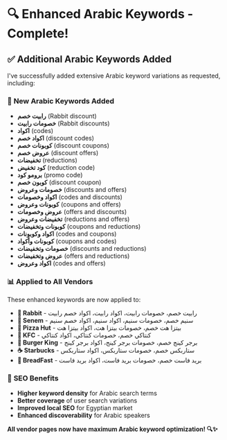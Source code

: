 # 🔍 Enhanced Arabic Keywords - Complete!

## ✅ **Additional Arabic Keywords Added**

I've successfully added extensive Arabic keyword variations as requested, including:

### 🎯 **New Arabic Keywords Added**
- **رابيت خصم** (Rabbit discount)
- **خصومات رابيت** (Rabbit discounts) 
- **اكواد** (codes)
- **اكواد خصم** (discount codes)
- **كوبونات خصم** (discount coupons)
- **عروض خصم** (discount offers)
- **تخفيضات** (reductions)
- **كود تخفيض** (reduction code)
- **برومو كود** (promo code)
- **كوبون خصم** (discount coupon)
- **خصومات وعروض** (discounts and offers)
- **اكواد وخصومات** (codes and discounts)
- **كوبونات وعروض** (coupons and offers)
- **عروض وخصومات** (offers and discounts)
- **تخفيضات وعروض** (reductions and offers)
- **كوبونات وتخفيضات** (coupons and reductions)
- **اكواد وكوبونات** (codes and coupons)
- **كوبونات وأكواد** (coupons and codes)
- **خصومات وتخفيضات** (discounts and reductions)
- **عروض وتخفيضات** (offers and reductions)
- **اكواد وعروض** (codes and offers)

### 📊 **Applied to All Vendors**
These enhanced keywords are now applied to:
- **🐰 Rabbit** - رابيت خصم، خصومات رابيت، اكواد رابيت، اكواد خصم رابيت
- **🛒 Senem** - سنيم خصم، خصومات سنيم، اكواد سنيم، اكواد خصم سنيم  
- **🍕 Pizza Hut** - بيتزا هت خصم، خصومات بيتزا هت، اكواد بيتزا هت
- **🍗 KFC** - كنتاكي خصم، خصومات كنتاكي، اكواد كنتاكي
- **🍔 Burger King** - برجر كينج خصم، خصومات برجر كينج، اكواد برجر كينج
- **☕ Starbucks** - ستاربكس خصم، خصومات ستاربكس، اكواد ستاربكس
- **🥖 BreadFast** - بريد فاست خصم، خصومات بريد فاست، اكواد بريد فاست

### 🚀 **SEO Benefits**
- **Higher keyword density** for Arabic search terms
- **Better coverage** of user search variations
- **Improved local SEO** for Egyptian market
- **Enhanced discoverability** for Arabic speakers

**All vendor pages now have maximum Arabic keyword optimization! 🔍✨**